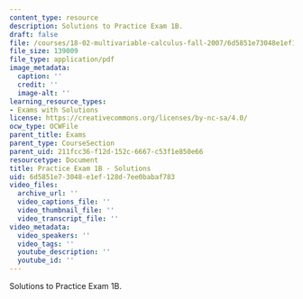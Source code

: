 ```yaml
---
content_type: resource
description: Solutions to Practice Exam 1B.
draft: false
file: /courses/18-02-multivariable-calculus-fall-2007/6d5851e73048e1ef128d7ee0babaf783_prac1bsol.pdf
file_size: 139009
file_type: application/pdf
image_metadata:
  caption: ''
  credit: ''
  image-alt: ''
learning_resource_types:
- Exams with Solutions
license: https://creativecommons.org/licenses/by-nc-sa/4.0/
ocw_type: OCWFile
parent_title: Exams
parent_type: CourseSection
parent_uid: 211fcc36-f12d-152c-6667-c53f1e850e66
resourcetype: Document
title: Practice Exam 1B - Solutions
uid: 6d5851e7-3048-e1ef-128d-7ee0babaf783
video_files:
  archive_url: ''
  video_captions_file: ''
  video_thumbnail_file: ''
  video_transcript_file: ''
video_metadata:
  video_speakers: ''
  video_tags: ''
  youtube_description: ''
  youtube_id: ''
---
```

Solutions to Practice Exam 1B.